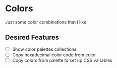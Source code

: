 # Colors

Just some color combinations that I like.

## Desired Features

- [ ] Show color palettes collections
- [ ] Copy hexadecimal color code from color
- [ ] Copy colors from palette to set up CSS variables
